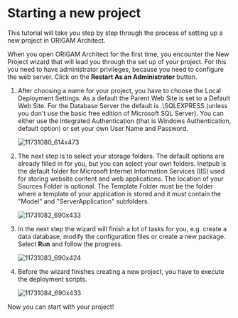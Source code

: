 # Starting a new project

This tutorial will take you step by step through the process of setting up a new project in ORIGAM Architect.

When you open ORIGAM Architect for the first time, you encounter the New Project wizard that will lead you through the set up of your project. For this you need to have administrator privileges, because you need to configure the web server. Click on the **Restart As an Administrator** button.

1.  After choosing a name for your project, you have to choose the Local Deployment Settings. As a default the Parent Web Site is set to a Default Web Site. For the Database Server the default is .\SQLEXPRESS (unless you don't use the basic free edition of Microsoft SQL Server). You can either use the Integrated Authentication (that is Windows Authentication, default option) or set your own User Name and Password.  
      
    ![11731080_614x473](upload://b00Lym9uSza7m5bY7T3609Zy5bJ.png)  
      
2.  The next step is to select your storage folders. The default options are already filled in for you, but you can select your own folders. Inetpub is the default folder for Microsoft Internet Information Services (IIS) used for storing website content and web applications. The location of your Sources Folder is optional. The Template Folder must be the folder where a template of your application is stored and it must contain the "Model" and "ServerApplication" subfolders.  
      
    ![11731082_690x433](upload://od24jaG2xKKuqOPsYSBRlwKN7Id.png)  
      
3.  In the next step the wizard will finish a lot of tasks for you, e.g. create a data database, modify the configuration files or create a new package. Select **Run** and follow the progress.  
      
    ![11731083_690x424](upload://tXsHFpnTMEwS3xDKEt3tLOnbTCB.png)  
      
4.  Before the wizard finishes creating a new project, you have to execute the deployment scripts.  
      
    ![11731084_690x433](upload://vGV5JjzW1AYAURgr8sFajoS9Qye.png)

Now you can start with your project!
